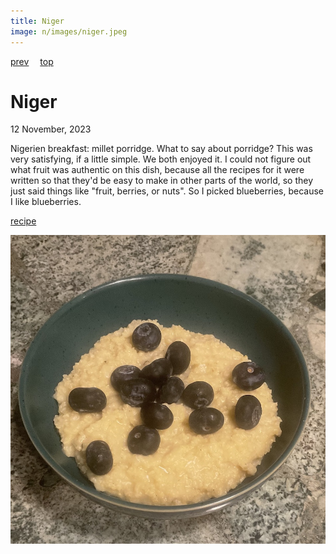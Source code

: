 ```yaml
---
title: Niger
image: n/images/niger.jpeg
---
```

[prev](nicaragua.md)&emsp;
[top](../index.md)&emsp;
# Niger
12 November, 2023

Nigerien breakfast: millet porridge. What to say about porridge? This
was very satisfying, if a little simple. We both enjoyed it. I could
not figure out what fruit was authentic on this dish, because all the
recipes for it were written so that they'd be easy to make in other
parts of the world, so they just said things like "fruit, berries, or
nuts". So I picked blueberries, because I like blueberries.

[recipe](https://recipes.net/cuisine/african/african-side-dishes/african-millet-porridge/)

![breakfast](images/niger.jpeg)
